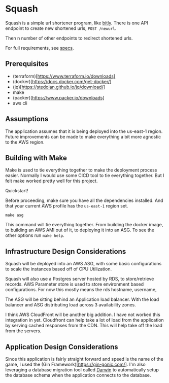 # Squash

Squash is a simple url shortener program, like [bitly](https://bitly.com/). There is one API endpoint to create new shortened urls, `POST /newurl`.

Then n number of other endpoints to redirect shortened urls.

For full requirements, see [specs](spec.md).

## Prerequisites

* (terraform)[https://www.terraform.io/downloads]
* (docker)[https://docs.docker.com/get-docker/]
* (jq)[https://stedolan.github.io/jq/download/]
* make
* (packer)[https://www.packer.io/downloads]
* aws cli

## Assumptions

The application assumes that it is being deployed into the us-east-1 region. Future improvements can be made to make everything a bit more agnostic to the AWS region.

## Building with Make

Make is used to tie everything together to make the deployment process easier. Normally I would use some CICD tool to tie everything together. But I felt make worked pretty well for this project.

Quickstart!

Before proceeding, make sure you have all the dependencies installed. And that your current AWS profile has the `us-east-1` region set.

```
make asg
```

This command will tie everything together. From building the docker image, to building an AWS AMI out of it, to deploying it into an ASG. To see the other options run `make help`.

## Infrastructure Design Considerations

Squash will be deployed into an AWS ASG, with some basic configurations to scale the instances based off of CPU Utilization. 

Squash will also use a Postgres server hosted by RDS, to store/retrieve records. AWS Parameter store is used to store environment based configurations. For now this mostly means the rds hostname, username, 

The ASG will be sitting behind an Application load balancer. With the load balancer and ASG distributing load across 3 availability zones.

I think AWS CloudFront will be another big addition. I have not worked this integration in yet. Cloudfront can help take a lot of load from the application by serving cached responses from the CDN. This will help take off the load from the servers.

## Application Design Considerations

Since this application is fairly straight forward and speed is the name of the game, I used the (Gin Framework)[https://gin-gonic.com/]. I'm also leveraging a database migration tool called [Darwin](https://github.com/GuiaBolso/darwin) to automatically setup the database schema when the application connects to the database.